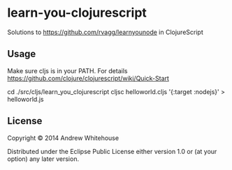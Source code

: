 # learn-you-clojurescript

Solutions to https://github.com/rvagg/learnyounode in ClojureScript

## Usage

Make sure cljs is in your PATH. For details 
https://github.com/clojure/clojurescript/wiki/Quick-Start

cd ./src/cljs/learn_you_clojurescript
cljsc helloworld.cljs '{:target :nodejs}' > helloworld.js

## License

Copyright © 2014 Andrew Whitehouse

Distributed under the Eclipse Public License either version 1.0 or (at
your option) any later version.
